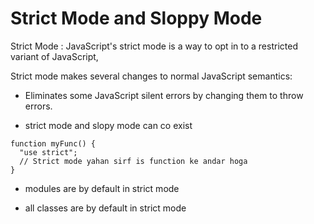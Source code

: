 # Strict Mode and Sloppy Mode 

Strict Mode
   : JavaScript's strict mode is a way to opt in to a restricted variant of JavaScript,


Strict mode makes several changes to normal JavaScript semantics:

- Eliminates some JavaScript silent errors by changing them to throw errors.


- strict mode and slopy mode can co exist

```
function myFunc() {
  "use strict";
  // Strict mode yahan sirf is function ke andar hoga
}
```

- modules are by default in strict mode

- all classes are by default in strict mode
